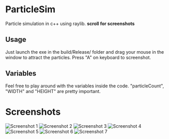 # ParticleSim
Particle simulation in c++ using raylib. **scroll for screenshots**

## Usage
Just launch the exe in the build/Release/ folder and drag your mouse in the window to attract the particles. Press "A" on keyboard to screenshot.

## Variables
Feel free to play around with the variables inside the code.
"particleCount", "WIDTH" and "HEIGHT" are pretty important.

# Screenshots
![Screenshot 1](https://raw.githubusercontent.com/0xIrakli/ParticleSim/master/build/Release/6.png?raw=true])
![Screenshot 2](https://raw.githubusercontent.com/0xIrakli/ParticleSim/master/build/Release/0.png?raw=true])
![Screenshot 3](https://raw.githubusercontent.com/0xIrakli/ParticleSim/master/build/Release/3.png?raw=true])
![Screenshot 4](https://raw.githubusercontent.com/0xIrakli/ParticleSim/master/build/Release/4.png?raw=true])
![Screenshot 5](https://raw.githubusercontent.com/0xIrakli/ParticleSim/master/build/Release/5.png?raw=true])
![Screenshot 6](https://raw.githubusercontent.com/0xIrakli/ParticleSim/master/build/Release/2.png?raw=true])
![Screenshot 7](https://raw.githubusercontent.com/0xIrakli/ParticleSim/master/build/Release/7.png?raw=true])
